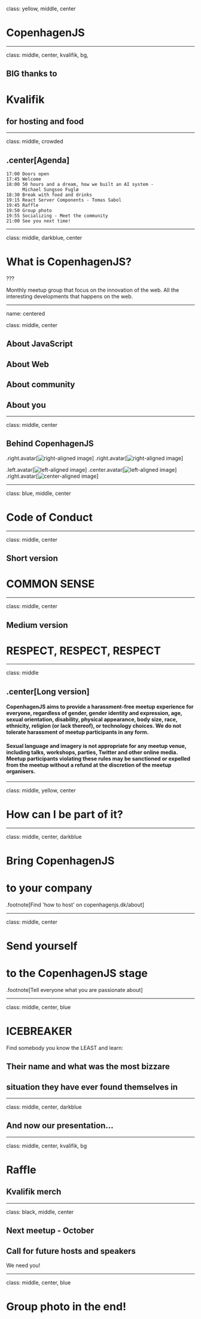 class: yellow, middle, center

# CopenhagenJS

---

class: middle, center, kvalifik, bg, 

## BIG thanks to

# Kvalifik

## for hosting and food

---


class: middle, crowded

## .center[Agenda]

```
17:00 Doors open
17:45 Welcome
18:00 50 hours and a dream, how we built an AI system - 
      Michael Sungsoo Fuglø
18:30 Break with food and drinks
19:15 React Server Components - Tomas Sabol
19:45 Raffle
19:50 Group photo
19:55 Socializing - Meet the community
21:00 See you next time!
```

---

class: middle, darkblue, center

# What is CopenhagenJS?

???

Monthly meetup group that focus on the innovation of the web. All the interesting
developments that happens on the web.

---

name: centered

class: middle, center

## About JavaScript

## About Web

## About community

## About you

---

class: middle, center

## Behind CopenhagenJS

.right.avatar[![right-aligned image](you.png)]
.right.avatar[![right-aligned image](islam.jpg)]

.left.avatar[![left-aligned image](zoey.png)]
.center.avatar[![left-aligned image](jonathan.png)]
.right.avatar[![center-aligned image](svetlana.jpg)]

---

class: blue, middle, center

# Code of Conduct

---

class: middle, center

## Short version

# COMMON SENSE

---

class: middle, center

## Medium version

# RESPECT, RESPECT, RESPECT

---

class: middle

## .center[Long version]

#### CopenhagenJS aims to provide a harassment-free meetup experience for everyone, regardless of gender, gender identity and expression, age, sexual orientation, disability, physical appearance, body size, race, ethnicity, religion (or lack thereof), or technology choices. We do not tolerate harassment of meetup participants in any form.

#### Sexual language and imagery is not appropriate for any meetup venue, including talks, workshops, parties, Twitter and other online media. Meetup participants violating these rules may be sanctioned or expelled from the meetup without a refund at the discretion of the meetup organisers.

---

class: middle, yellow, center

# How can I be part of it?

---

class: middle, center, darkblue

# Bring CopenhagenJS

# to your company

.footnote[Find 'how to host' on copenhagenjs.dk/about]

---

class: middle, center

# Send yourself

# to the CopenhagenJS stage

.footnote[Tell everyone what you are passionate about]

---

class: middle, center, blue

# ICEBREAKER

Find somebody you know the LEAST and learn:

## Their name and what was the most bizzare 
## situation they have ever found themselves in 

---

class: middle, center, darkblue

## And now our presentation...

---

class: middle, center, kvalifik, bg

# Raffle

## Kvalifik merch


---

class: black, middle, center

## Next meetup - October

## Call for future hosts and speakers

We need you!

---

class: middle, center, blue

# Group photo in the end!

